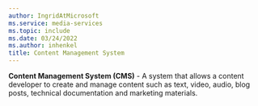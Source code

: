 ```yaml
---
author: IngridAtMicrosoft
ms.service: media-services
ms.topic: include
ms.date: 03/24/2022
ms.author: inhenkel
title: Content Management System
---
```


**Content Management System (CMS)** - A system that allows a content developer to create and manage content such as text, video, audio, blog posts, technical documentation and marketing materials.
